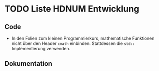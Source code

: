 # TODO Liste HDNUM Entwicklung

## Code

- In den Folien zum kleinen Programmierkurs, mathematische Funktionen nicht über den Header `cmath`
  einbinden. Stattdessen die `std::` Implementierung verwenden.

## Dokumentation

